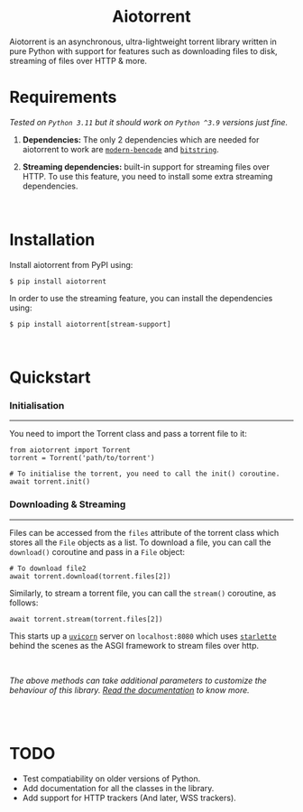 <h1 align="center"><b>Aiotorrent</b></h1>
Aiotorrent is an asynchronous, ultra-lightweight torrent library written in pure Python with support for features such as downloading files to disk, streaming of files over HTTP & more.

<br />  

# Requirements
_Tested on `Python 3.11` but it should work on `Python ^3.9` versions just fine._

1. **Dependencies:** The only 2 dependencies which are needed for aiotorrent to work are [`modern-bencode`](https://pypi.org/project/modern-bencode/) and [`bitstring`](https://pypi.org/project/bitstring/).

1. **Streaming dependencies:**  built-in support for streaming files over HTTP. To use this feature, you need to install some extra streaming dependencies.

<br />

# Installation
Install aiotorrent from PyPI using:
```
$ pip install aiotorrent
```
In order to use the streaming feature, you can install the dependencies using:
```
$ pip install aiotorrent[stream-support]
```

<br />


# Quickstart
### Initialisation
------------------
You need to import the Torrent class and pass a torrent file to it:
```
from aiotorrent import Torrent
torrent = Torrent('path/to/torrent')

# To initialise the torrent, you need to call the init() coroutine.
await torrent.init()

```

<!-- ### Files
---------
Files are stored as `File` objects in a list and can be accessed `Torrent.files`.

You can also use the `show_files()` method on the torrent object to show files inside this torrent,:
```
torrent.show_files()
```
_Thereon, optionally, you can store the files into individual variables using list unpacking. The following demo uses a torrent file which has 3 files_:
```
file0, file1, file2 = torrent.files
```

<br /> -->

### Downloading & Streaming
---------------------------
Files can be accessed from the `files` attribute of the torrent class which stores all the `File` objects as a list.
To download a file, you can call the `download()` coroutine and pass in a `File` object:
```
# To download file2
await torrent.download(torrent.files[2])
```

Similarly, to stream a torrent file, you can call the `stream()` coroutine, as follows:
```
await torrent.stream(torrent.files[2])
```
This starts up a [`uvicorn`](https://github.com/encode/uvicorn) server on `localhost:8080` which uses [`starlette`](https://github.com/encode/starlette) behind the scenes as the ASGI framework to stream files over http.

<br />

_The above methods can take additional parameters to customize the behaviour of this library. [Read the documentation]() to know more._

<br />
<br />

# TODO
- Test compatiability on older versions of Python.
- Add documentation for all the classes in the library.
- Add support for HTTP trackers (And later,  WSS trackers).